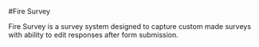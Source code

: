 #Fire Survey

Fire Survey is a survey system designed to capture custom made surveys with ability to edit responses after form submission. 